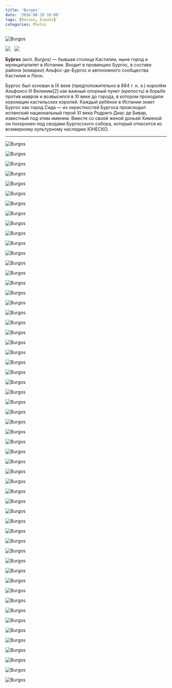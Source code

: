 ```yaml
---
title: 'Burgos'
date: '2016-08-19 16:00'
tags: [Reisen, España]
categories: Photos
---
```


<div class='preview'><img src='{{urls.media}}/BurgosOK.jpg' alt='Burgos'></div>

<img src='https://upload.wikimedia.org/wikipedia/commons/thumb/e/e5/Flag_of_Burgos_%28without_COA%29.svg/160px-Flag_of_Burgos_%28without_COA%29.svg.png'>   <img src='https://upload.wikimedia.org/wikipedia/commons/thumb/0/0b/Escudo_de_Burgos.svg/90px-Escudo_de_Burgos.svg.png'>

**Бу́ргос** _(исп. Burgos)_ — бывшая столица Кастилии, ныне город и муниципалитет в Испании. Входит в провинцию Бургос, в составе района (комарки) Альфос-де-Бургос и автономного сообщества Кастилия и Леон.

Бургос был основан в IX веке (предположительно в 884 г. н. э.) королём Альфонсо III Великим[2] как важный опорный пункт (крепость) в борьбе против мавров и возвысился в XI веке до города, в котором проходили коронации кастильских королей. Каждый ребёнок в Испании знает Бургос как город Сида — из окрестностей Бургоса происходил испанский национальный герой XI века Родриго Диас де Бивар, известный под этим именем. Вместе со своей женой доньей Хименой он похоронен под сводами Бургосского собора, который относится ко всемирному культурному наследию ЮНЕСКО.

---

<a id='1c49f13a21a1666b0370f6ef53f5dbcd-800'></a>![Burgos]({{urls.media}}/1c49f13a21a1666b0370f6ef53f5dbcd-800.jpg 'Игрушечный замок.')

<a id='20e4bc9956a399ee73f1f739fa87ed26-800'></a>![Burgos]({{urls.media}}/20e4bc9956a399ee73f1f739fa87ed26-800.jpg 'Фреска изнутри на своде входной арки.')

<a id='77b4d91b3f5e0273234e34d326d50320-800'></a>![Burgos]({{urls.media}}/77b4d91b3f5e0273234e34d326d50320-800.jpg 'Еще фреска, там же.')

<a id='ce127137a602db92d8ce41c6df648ebe-800'></a>![Burgos]({{urls.media}}/ce127137a602db92d8ce41c6df648ebe-800.jpg 'Немножечко Вигеланда.')

<a id='9e26aa84ff9121b376000abe499f3094-800'></a>![Burgos]({{urls.media}}/9e26aa84ff9121b376000abe499f3094-800.jpg 'Рыбий скелет — причина глистов.')

<a id='d5053b79e81bc1ee534df534e200ca73-800'></a>![Burgos]({{urls.media}}/d5053b79e81bc1ee534df534e200ca73-800.jpg 'Кованые ворота.')

<a id='4fb101df143d26c2c86105e99dd254a4-800'></a>![Burgos]({{urls.media}}/4fb101df143d26c2c86105e99dd254a4-800.jpg 'Кабак на центральной площади.')

<a id='1da3f69c2036150dc195062c1e0a08a7-800'></a>![Burgos]({{urls.media}}/1da3f69c2036150dc195062c1e0a08a7-800.jpg 'Владимир Семенович учит роль.')

<a id='0349ceb317bc3b4dc30871d2d9a50fd9-800'></a>![Burgos]({{urls.media}}/0349ceb317bc3b4dc30871d2d9a50fd9-800.jpg 'Памятник рыцарю в плаще.')

<a id='5611bda5378f933d0f8b1373beeaa920-800'></a>![Burgos]({{urls.media}}/5611bda5378f933d0f8b1373beeaa920-800.jpg 'Центральная площадь.')

<a id='e4c258cce0fa6116e4db62823a3460c7-800'></a>![Burgos]({{urls.media}}/e4c258cce0fa6116e4db62823a3460c7-800.jpg 'Жилой дом в центре.')

<a id='51657e824e65a684887abaccb8dceb7d-800'></a>![Burgos]({{urls.media}}/51657e824e65a684887abaccb8dceb7d-800.jpg 'Витрина мясного.')

<a id='d06a1897d9c311314366872f9ba35168-800'></a>![Burgos]({{urls.media}}/d06a1897d9c311314366872f9ba35168-800.jpg 'В городе есть река,..')

<a id='2a080bf942b6191ad43c7b6e134423a5-800'></a>![Burgos]({{urls.media}}/2a080bf942b6191ad43c7b6e134423a5-800.jpg 'и дважды она заливала город. Отметки такие же, как в Петропавловке, удар в удар.')

<a id='6ba7d668a63dbd45603f784f1b6f1c6b-800'></a>![Burgos]({{urls.media}}/6ba7d668a63dbd45603f784f1b6f1c6b-800.jpg 'В обычные дни река спокойна.')

<a id='61955be076277bd01f1392489bbd367a-800'></a>![Burgos]({{urls.media}}/61955be076277bd01f1392489bbd367a-800.jpg 'Многие уличные таблички — настоящее произведение искусства.')

<a id='7313866c6a77ce65a4d3c1b7119e0dc3-800'></a>![Burgos]({{urls.media}}/7313866c6a77ce65a4d3c1b7119e0dc3-800.jpg 'Уличные таблички на углу здания.')

<a id='62d164bd4dba83be9112ed67dbeb16da-800'></a>![Burgos]({{urls.media}}/62d164bd4dba83be9112ed67dbeb16da-800.jpg 'Еще уличная табличка.')

<a id='fc61e78a49402ad8df36098e99de0043-800'></a>![Burgos]({{urls.media}}/fc61e78a49402ad8df36098e99de0043-800.jpg 'Уличная табличка попроще.')

<a id='f785f1ac6e9e04664a48ad394e4756fa-800'></a>![Burgos]({{urls.media}}/f785f1ac6e9e04664a48ad394e4756fa-800.jpg 'Собор.')

<a id='f3c523c488d19269113884bb73600cb5-800'></a>![Burgos]({{urls.media}}/f3c523c488d19269113884bb73600cb5-800.jpg 'Дверь.')

<a id='8094680e6302a02d3a82aed37bcb2963-800'></a>![Burgos]({{urls.media}}/8094680e6302a02d3a82aed37bcb2963-800.jpg 'Еще дверь.')

<a id='9cfbff3180756490f583152534ec8bfe-800'></a>![Burgos]({{urls.media}}/9cfbff3180756490f583152534ec8bfe-800.jpg 'И еще.')

<a id='8a15c7b00cb86bc25eea624e34410fac-800'></a>![Burgos]({{urls.media}}/8a15c7b00cb86bc25eea624e34410fac-800.jpg 'Врата.')

<a id='3e64fd5116b4ef98553fc1f3321ead09-800'></a>![Burgos]({{urls.media}}/3e64fd5116b4ef98553fc1f3321ead09-800.jpg 'Собор хочется фотографировать бесконечно.')

<a id='47c7f5f98adb3d4ee884a25817a64202-800'></a>![Burgos]({{urls.media}}/47c7f5f98adb3d4ee884a25817a64202-800.jpg 'С разных ракурсов.')

<a id='069e4062c7c12f58d8497358a05758c2-800'></a>![Burgos]({{urls.media}}/069e4062c7c12f58d8497358a05758c2-800.jpg 'В облаках.')

<a id='bfb08acf9bc4e3520855d65aa100245e-800'></a>![Burgos]({{urls.media}}/bfb08acf9bc4e3520855d65aa100245e-800.jpg 'С тыла.')

<a id='deb7abf7e5315141c9979975076e48ff-800'></a>![Burgos]({{urls.media}}/deb7abf7e5315141c9979975076e48ff-800.jpg 'Снизу.')

<a id='243101ac6b22e594c244da155f601ac5-800'></a>![Burgos]({{urls.media}}/243101ac6b22e594c244da155f601ac5-800.jpg 'Спереди.')

<a id='b5b33e2abd739e847214c443257fda4b-800'></a>![Burgos]({{urls.media}}/b5b33e2abd739e847214c443257fda4b-800.jpg 'По всякому.')

<a id='04de624545c4e90a9400383b8f49933f-800'></a>![Burgos]({{urls.media}}/04de624545c4e90a9400383b8f49933f-800.jpg 'Сколько поместится в объектив.')

<a id='40567c9de0acfd4dfb886845c23772d9-800'></a>![Burgos]({{urls.media}}/40567c9de0acfd4dfb886845c23772d9-800.jpg 'Многие — просто сидят и смотрят.')

<a id='fdc78872f449de9c73140e7bb6b148d7-800'></a>![Burgos]({{urls.media}}/fdc78872f449de9c73140e7bb6b148d7-800.jpg 'А вокруг — живут люди.')

<a id='b7c6c7896d00d3ba4f3dc66323f50049-800'></a>![Burgos]({{urls.media}}/b7c6c7896d00d3ba4f3dc66323f50049-800.jpg 'Церковь за собором.')

<a id='80568087746d13fb6b4ca38c9a7733ff-800'></a>![Burgos]({{urls.media}}/80568087746d13fb6b4ca38c9a7733ff-800.jpg 'Кафе в сиесту пусты.')

<a id='e6f7c15e50173f39c3ea964cd30f5a5f-800'></a>![Burgos]({{urls.media}}/e6f7c15e50173f39c3ea964cd30f5a5f-800.jpg 'Кованая дверь.')

<a id='eb55a3e72a1b5ac71c19f0ed80cb6b1c-800'></a>![Burgos]({{urls.media}}/eb55a3e72a1b5ac71c19f0ed80cb6b1c-800.jpg 'Эльф и полуэльф.')

<a id='0766c71667ffbace047d4bd6c233d73b-800'></a>![Burgos]({{urls.media}}/0766c71667ffbace047d4bd6c233d73b-800.jpg 'Окошко.')

<a id='ae9d01e41e3d356dd69baba11181510c-800'></a>![Burgos]({{urls.media}}/ae9d01e41e3d356dd69baba11181510c-800.jpg 'Храм попроще на отшибе.')

<a id='4b20387c18b3459c5b2e1c6f48cbb8a1-800'></a>![Burgos]({{urls.media}}/4b20387c18b3459c5b2e1c6f48cbb8a1-800.jpg 'У Йи Хуня довольно узнаваемый логотип.')

<a id='e84c841f2a95339c0c1646b832eb721e-800'></a>![Burgos]({{urls.media}}/e84c841f2a95339c0c1646b832eb721e-800.jpg 'Башня постарше.')

<a id='128b1fbb6f83b441ac7d94bfc12ec170-800'></a>![Burgos]({{urls.media}}/128b1fbb6f83b441ac7d94bfc12ec170-800.jpg 'Приземистые дядя и тетя.')

<a id='98dcd9aef6ea0231fb1f744585c64fc5-800'></a>![Burgos]({{urls.media}}/98dcd9aef6ea0231fb1f744585c64fc5-800.jpg 'Деревянная дверь в салон.')

<a id='0f8d31e6fed6415dd91af93d76883228-800'></a>![Burgos]({{urls.media}}/0f8d31e6fed6415dd91af93d76883228-800.jpg 'Деревянна дверь куда-то еще.')

<a id='60e43b2567b1df6499177cb8c34119a5-800'></a>![Burgos]({{urls.media}}/60e43b2567b1df6499177cb8c34119a5-800.jpg 'Деревянная дверь и много геральдики.')

<a id='af0fff9089395f23d138ba9a1570d6b1-800'></a>![Burgos]({{urls.media}}/af0fff9089395f23d138ba9a1570d6b1-800.jpg 'Опять собор. В Бургосе он — повсюду.')

<a id='e2588d21873d47c6e8b53e00c6809b23-800'></a>![Burgos]({{urls.media}}/e2588d21873d47c6e8b53e00c6809b23-800.jpg 'Куда не пойди.')

<a id='82a6c14ee91dddb368053d8cd6a48a33-800'></a>![Burgos]({{urls.media}}/82a6c14ee91dddb368053d8cd6a48a33-800.jpg 'Здание с неожиданной скульптурой в мансарде.')

<a id='9c382e24f3aae4e32b1826a4e014c5cb-800'></a>![Burgos]({{urls.media}}/9c382e24f3aae4e32b1826a4e014c5cb-800.jpg 'Кузнец.')

<a id='e2c34c07ddcdbc5465fbdaaa42171678-800'></a>![Burgos]({{urls.media}}/e2c34c07ddcdbc5465fbdaaa42171678-800.jpg 'Городской будильник.')

<a id='189bfc7a8f78af446851ba3a26b015c9-800'></a>![Burgos]({{urls.media}}/189bfc7a8f78af446851ba3a26b015c9-800.jpg 'И снова собор.')

<a id='3cf4b52e5c04c6d845a24a09a9594d40-800'></a>![Burgos]({{urls.media}}/3cf4b52e5c04c6d845a24a09a9594d40-800.jpg 'Бык, идущий по воде.')

<a id='ddfe82ccea6bd531ec8e321163c90d5e-800'></a>![Burgos]({{urls.media}}/ddfe82ccea6bd531ec8e321163c90d5e-800.jpg 'Горком.')

<a id='4a3690d047fec75ae774260e09d40223-800'></a>![Burgos]({{urls.media}}/4a3690d047fec75ae774260e09d40223-800.jpg 'И просто какое-то заурядное здание на отшибе.')
